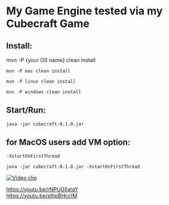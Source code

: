# My Game Engine tested via my Cubecraft Game

## Install:

mvn -P {your OS name} clean install

`mvn -P mac clean install`

`mvn -P linux clean install`

`mvn -P windows clean install`

## Start/Run: 

`java -jar cubecraft-0.1.0.jar `


## for MacOS users add VM option: 

`-XstartOnFirstThread `

`java -jar cubecraft-0.1.0.jar -XstartOnFirstThread`

[![Video clip](https://s3.amazonaws.com/culga-games-images/uploads/images/cube-craft.jpg)](https://www.youtube.com/watch?v=rNPUGIlataY "Everything Is AWESOME")

https://youtu.be/rNPUGIlataY  
https://youtu.be/sltipBHccIM
